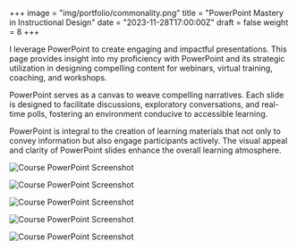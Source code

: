 +++
image = "img/portfolio/commonality.png"
title = "PowerPoint Mastery in Instructional Design"
date = "2023-11-28T17:00:00Z"
draft = false
weight = 8
+++

I leverage PowerPoint to create engaging and impactful presentations. This page provides insight into my proficiency with PowerPoint and its strategic utilization in designing compelling content for webinars, virtual training, coaching, and workshops.

<!--more-->

PowerPoint serves as a canvas to weave compelling narratives. Each slide is designed to facilitate discussions, exploratory conversations, and real-time polls, fostering an environment conducive to accessible learning. 

PowerPoint is integral to the creation of learning materials that not only to convey information but also engage participants actively. The visual appeal and clarity of PowerPoint slides enhance the overall learning atmosphere.



![Course PowerPoint Screenshot][1]

![Course PowerPoint Screenshot][2]

![Course PowerPoint Screenshot][3]

![Course PowerPoint Screenshot][4]

![Course PowerPoint Screenshot][5]

 [1]: /img/commonality.png
 [2]: /img/air2.png
 [3]: /img/poll.png
 [4]: /img/smart.png
 [5]: /img/stage1.png